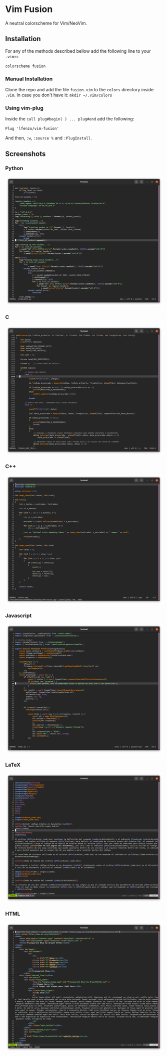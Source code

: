 # Vim Fusion

A neutral colorscheme for Vim/NeoVim.

## Installation

For any of the methods described bellow add the following line to your `.vimrc`

```console
colorscheme fusion
```
### Manual Installation

Clone the repo and add the file `fusion.vim` to the `colors` directory inside `.vim`. In case you don't have it: `mkdir ~/.vim/colors`

### Using vim-plug

Inside the ``call plug#begin( ) ... plug#end`` add the following:

```console
Plug 'lfenzo/vim-fusion'
```
And then, `:w`, `:source %` and `:PlugInstall`.

## Screenshots

### Python
![](./screenshots/python.png)

### C
![](./screenshots/C.png)

### C++
![](./screenshots/Cpp.png)

### Javascript
![](./screenshots/javascript.png)

### LaTeX
![](./screenshots/latex.png)

### HTML
![](./screenshots/html.png)

